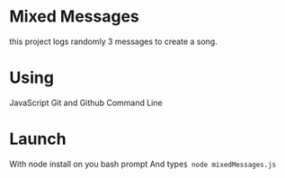 # Mixed Messages
this project logs randomly 3 messages to create a song.
# Using
JavaScript
Git and Github
Command Line

# Launch
With node install on you bash prompt And type`$ node mixedMessages.js`
